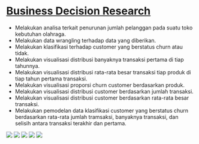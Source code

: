 # [Business Decision Research](https://github.com/bahategar/Business-Decision-Research)
* Melakukan analisa terkait penurunan jumlah pelanggan pada suatu toko kebutuhan olahraga.
* Melakukan data wrangling terhadap data yang diberikan.
* Melakukan klasifikasi terhadap customer yang berstatus churn atau tidak.
* Melakukan visualisasi distribusi banyaknya transaksi pertama di tiap tahunnya.
* Melakukan visualisasi distribusi rata-rata besar transaksi tiap produk di tiap tahun pertama transaksi.
* Melakukan visualisasi proporsi churn customer berdasarkan produk.
* Melakukan visualisasi distribusi customer berdasarkan jumlah transaksi.
* Melakukan visualisasi distribusi customer berdasarkan rata-rata besar transaksi.
* Melakukan pemodelan data klasifikasi customer yang berstatus churn berdasarkan rata-rata jumlah tramsaksi, banyaknya transaksi, dan selisih antara transaksi terakhir dan pertama.

![](https://github.com/bahategar/Business-Decision-Research/blob/main/Figure%201.png)
![](https://github.com/bahategar/Business-Decision-Research/blob/main/Figure%202.png)
![](https://github.com/bahategar/Business-Decision-Research/blob/main/Figure%203.png)
![](https://github.com/bahategar/Business-Decision-Research/blob/main/Figure%204.png)
![](https://github.com/bahategar/Business-Decision-Research/blob/main/Figure%205.png)


